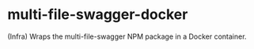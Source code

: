 # multi-file-swagger-docker
(Infra) Wraps the multi-file-swagger NPM package in a Docker container.
